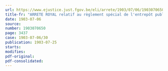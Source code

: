 ```yaml
---
url: https://www.ejustice.just.fgov.be/eli/arrete/1903/07/06/1903070650/justel
title-fr: "ARRETE ROYAL relatif au règlement spécial de l'entrepôt public de Saint-Nicolas"
date: 1903-07-06
source:
number: 1903070650
page: 3437
case: 1903-07-06/30
publication: 1903-07-25
starts:
modifies:
pdf-original:
pdf-consolidated:
---
```



